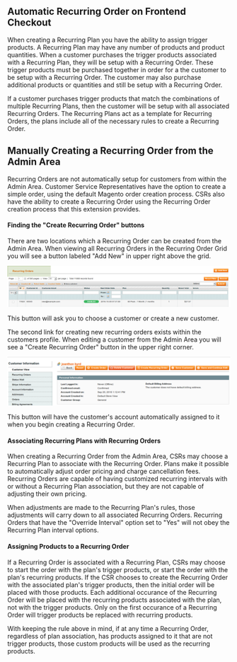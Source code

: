 ## Automatic Recurring Order on Frontend Checkout

When creating a Recurring Plan you have the ability to assign trigger products. A Recurring Plan may have any number of products and product quantities. When a customer purchases the trigger products associated with a Recurring Plan, they will be setup with a Recurring Order. These trigger products must be purchased together in order for a the customer to be setup with a Recurring Order. The customer may also purchase additional products or quantities and still be setup with a Recurring Order.

If a customer purchases trigger products that match the combinations of multiple Recurring Plans, then the customer will be setup with all associated Recurring Orders. The Recurring Plans act as a template for Recurring Orders, the plans include all of the necessary rules to create a Recurring Order.

## Manually Creating a Recurring Order from the Admin Area

Recurring Orders are not automatically setup for customers from within the Admin Area. Customer Service Representatives have the option to create a simple order, using the default Magento order creation process. CSRs also have the ability to create a Recurring Order using the Recurring Order creation process that this extension provides.

#### Finding the "Create Recurring Order" buttons

There are two locations which a Recurring Order can be created from the Admin Area. When viewing all Recurring Orders in the Recurring Order Grid you will see a button labeled "Add New" in upper right above the grid.

![Add New Recurring Order](add-new-recurring-order.png)

This button will ask you to choose a customer or create a new customer.

The second link for creating new recurring orders exists within the customers profile. When editing a customer from the Admin Area you will see a "Create Recurring Order" button in the upper right corner.

![Create New Recurring Order](create-recurring-order-for-customer.png)

This button will have the customer's account automatically assigned to it when you begin creating a Recurring Order.

#### Associating Recurring Plans with Recurring Orders

When creating a Recurring Order from the Admin Area, CSRs may choose a Recurring Plan to associate with the Recurring Order. Plans make it possible to automatically adjust order pricing and charge cancellation fees. Recurring Orders are capable of having customized recurring intervals with or without a Recurring Plan association, but they are not capable of adjusting their own pricing.

When adjustments are made to the Recurring Plan's rules, those adjustments will carry down to all associated Recurring Orders. Recurring Orders that have the "Override Interval" option set to "Yes" will not obey the Recurring Plan interval options.

#### Assigning Products to a Recurring Order

If a Recurring Order is associated with a Recurring Plan, CSRs may choose to start the order with the plan's trigger products, or start the order with the plan's recurring products. If the CSR chooses to create the Recurring Order with the associated plan's trigger products, then the initial order will be placed with those products. Each additional occurance of the Recurring Order will be placed with the recurring products associated with the plan, not with the trigger products. Only on the first occurance of a Recurring Order will trigger products be replaced with recurring products.

With keeping the rule above in mind, if at any time a Recurring Order, regardless of plan association, has products assigned to it that are not trigger products, those custom products will be used as the recurring products. 
